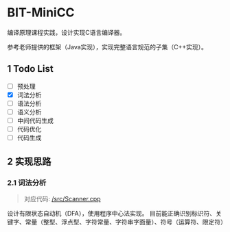 # BIT-MiniCC

编译原理课程实践，设计实现C语言编译器。

参考老师提供的框架（Java实现），实现完整语言规范的子集（C++实现）。

## 1 Todo List
- [ ] 预处理
- [x] 词法分析
- [ ] 语法分析
- [ ] 语义分析
- [ ] 中间代码生成
- [ ] 代码优化
- [ ] 代码生成

## 2 实现思路
### 2.1 词法分析
> 对应代码: [/src/Scanner.cpp](src/Scanner.cpp)

设计有限状态自动机（DFA），使用程序中心法实现。
目前能正确识别标识符、关键字、常量（整型、浮点型、字符常量、字符串字面量）、符号（运算符、限定符）